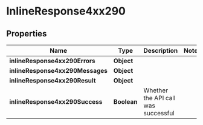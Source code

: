 # InlineResponse4xx290

## Properties
Name | Type | Description | Notes
------------ | ------------- | ------------- | -------------
**inlineResponse4xx290Errors** | **Object** |  | 
**inlineResponse4xx290Messages** | **Object** |  | 
**inlineResponse4xx290Result** | **Object** |  | 
**inlineResponse4xx290Success** | **Boolean** | Whether the API call was successful | 
